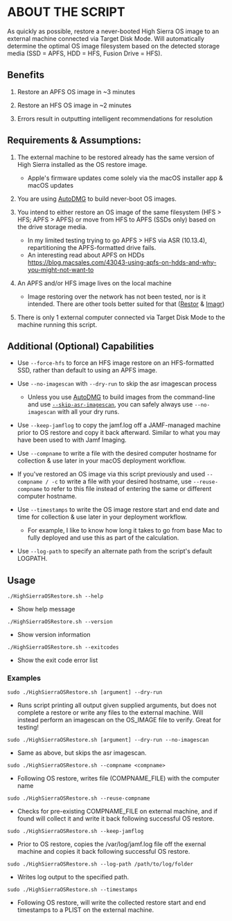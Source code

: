 
# ABOUT THE SCRIPT

As quickly as possible, restore a never-booted High Sierra OS image to an external machine
connected via Target Disk Mode.  Will automatically determine the optimal OS image filesystem
based on the detected storage media (SSD = APFS, HDD = HFS, Fusion Drive = HFS).

## Benefits

1. Restore an APFS OS image in ~3 minutes

2. Restore an HFS OS image in ~2 minutes

3. Errors result in outputting intelligent recommendations for resolution

## Requirements & Assumptions:

1. The external machine to be restored already has the same version of High Sierra installed
as the OS restore image.
	- Apple's firmware updates come solely via the macOS installer app & macOS updates

2. You are using [AutoDMG](https://github.com/MagerValp/AutoDMG) to build never-boot OS images.

3. You intend to either restore an OS image of the same filesystem (HFS > HFS; APFS > APFS)
or move from HFS to APFS (SSDs only) based on the drive storage media.
	- In my limited testing trying to go APFS > HFS via ASR (10.13.4), repartitioning the APFS-formatted drive fails.
	- An interesting read about APFS on HDDs https://blog.macsales.com/43043-using-apfs-on-hdds-and-why-you-might-not-want-to

4. An APFS and/or HFS image lives on the local machine
	- Image restoring over the network has not been tested, nor is it intended. There are other tools better suited for that ([Restor](https://github.com/google/restor) & [Imagr](https://github.com/grahamgilbert/imagr))

5. There is only 1 external computer connected via Target Disk Mode to the machine running this script.  

## Additional (Optional) Capabilities

- Use `--force-hfs` to force an HFS image restore on an HFS-formatted SSD, rather than default to using an APFS image.

- Use `--no-imagescan` with `--dry-run` to skip the asr imagescan process
	- Unless you use [AutoDMG](https://github.com/MagerValp/AutoDMG) to build images from the command-line and use [`--skip-asr-imagescan`](https://github.com/MagerValp/AutoDMG/issues/144), you can safely always use `--no-imagescan` with all your dry runs.

- Use `--keep-jamflog` to copy the jamf.log off a JAMF-managed machine prior to OS restore and copy it back afterward. Similar to what you may have been used to with Jamf Imaging.

- Use `--compname` to write a file with the desired computer hostname for collection & use later in your macOS deployment workflow.

- If you've restored an OS image via this script previously and used `--compname / -c` to write a file with your desired hostname, use `--reuse-compname` to refer to this file instead of entering the same or different computer hostname.

- Use `--timestamps` to write the OS image restore start and end date and time for collection & use later in your deployment workflow.
	- For example, I like to know how long it takes to go from base Mac to fully deployed and use this as part of the calculation.

- Use `--log-path` to specify an alternate path from the script's default LOGPATH.

## Usage

`./HighSierraOSRestore.sh --help`
- Show help message

`./HighSierraOSRestore.sh --version`
- Show version information

`./HighSierraOSRestore.sh --exitcodes`
- Show the exit code error list

### Examples

`sudo ./HighSierraOSRestore.sh [argument] --dry-run`
- Runs script printing all output given supplied arguments, but does not complete a restore or write any files to the external machine. Will instead perform an imagescan on the OS_IMAGE file to verify. Great for testing!

`sudo ./HighSierraOSRestore.sh [argument] --dry-run --no-imagescan`
- Same as above, but skips the asr imagescan.

`sudo ./HighSierraOSRestore.sh --compname <compname>`
- Following OS restore, writes file (COMPNAME_FILE) with the computer name

`sudo ./HighSierraOSRestore.sh --reuse-compname`
- Checks for pre-existing COMPNAME_FILE on external machine, and if found will collect it and write it back following successful OS restore.

`sudo ./HighSierraOSRestore.sh --keep-jamflog`
- Prior to OS restore, copies the /var/log/jamf.log file off the exernal machine and copies it back following successful OS restore.

`sudo ./HighSierraOSRestore.sh --log-path /path/to/log/folder`
- Writes log output to the specified path.

`sudo ./HighSierraOSRestore.sh --timestamps`
- Following OS restore, will write the collected restore start and end timestamps to a PLIST on the external machine.

